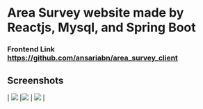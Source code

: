 # Area Survey website made by Reactjs, Mysql, and Spring Boot 
### Frontend Link https://github.com/ansariabn/area_survey_client

## Screenshots
 

| ![](https://github.com/ansariabn/area_survey_backend/assets/110123115/90a4a4db-b36e-4a97-859d-9e2e68411dcc) |![](https://github.com/ansariabn/area_survey_backend/assets/110123115/b5a5ef16-1e75-4537-9161-2d27b76c17a7) | ![](https://github.com/ansariabn/area_survey_backend/assets/110123115/1db14507-378e-4225-9dc5-785c8fd6a33c) |
